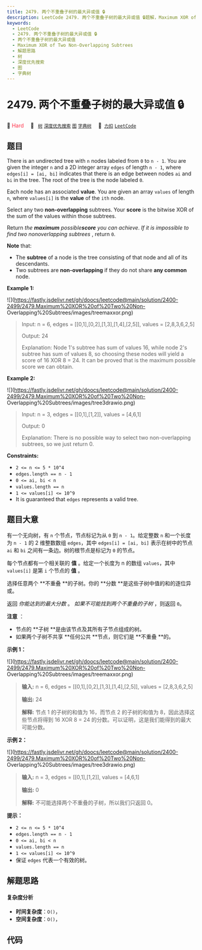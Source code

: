 ```yaml
---
title: 2479. 两个不重叠子树的最大异或值 🔒
description: LeetCode 2479. 两个不重叠子树的最大异或值 🔒题解，Maximum XOR of Two Non-Overlapping Subtrees，包含解题思路、复杂度分析以及完整的 JavaScript 代码实现。
keywords:
  - LeetCode
  - 2479. 两个不重叠子树的最大异或值 🔒
  - 两个不重叠子树的最大异或值
  - Maximum XOR of Two Non-Overlapping Subtrees
  - 解题思路
  - 树
  - 深度优先搜索
  - 图
  - 字典树
---
```


# 2479. 两个不重叠子树的最大异或值 🔒

🔴 <font color=#ff334b>Hard</font>&emsp; 🔖&ensp; [`树`](/tag/tree.md) [`深度优先搜索`](/tag/depth-first-search.md) [`图`](/tag/graph.md) [`字典树`](/tag/trie.md)&emsp; 🔗&ensp;[`力扣`](https://leetcode.cn/problems/maximum-xor-of-two-non-overlapping-subtrees) [`LeetCode`](https://leetcode.com/problems/maximum-xor-of-two-non-overlapping-subtrees)

## 题目

There is an undirected tree with `n` nodes labeled from `0` to `n - 1`. You
are given the integer `n` and a 2D integer array `edges` of length `n - 1`,
where `edges[i] = [ai, bi]` indicates that there is an edge between nodes `ai`
and `bi` in the tree. The root of the tree is the node labeled `0`.

Each node has an associated **value**. You are given an array `values` of
length `n`, where `values[i]` is the **value** of the `ith` node.

Select any two **non-overlapping** subtrees. Your **score** is the bitwise XOR
of the sum of the values within those subtrees.

Return _the_ _**maximum**_ _possible**score** you can achieve_. _If it is
impossible to find two nonoverlapping subtrees_ , return `0`.

**Note** that:

  * The **subtree** of a node is the tree consisting of that node and all of its descendants.
  * Two subtrees are **non-overlapping** if they do not share **any common** node.



**Example 1:**

![](https://fastly.jsdelivr.net/gh/doocs/leetcode@main/solution/2400-2499/2479.Maximum%20XOR%20of%20Two%20Non-
Overlapping%20Subtrees/images/treemaxxor.png)

> Input: n = 6, edges = [[0,1],[0,2],[1,3],[1,4],[2,5]], values = [2,8,3,6,2,5]
> 
> Output: 24
> 
> Explanation: Node 1's subtree has sum of values 16, while node 2's subtree has sum of values 8, so choosing these nodes will yield a score of 16 XOR 8 = 24. It can be proved that is the maximum possible score we can obtain.

**Example 2:**

![](https://fastly.jsdelivr.net/gh/doocs/leetcode@main/solution/2400-2499/2479.Maximum%20XOR%20of%20Two%20Non-
Overlapping%20Subtrees/images/tree3drawio.png)

> Input: n = 3, edges = [[0,1],[1,2]], values = [4,6,1]
> 
> Output: 0
> 
> Explanation: There is no possible way to select two non-overlapping subtrees, so we just return 0.

**Constraints:**

  * `2 <= n <= 5 * 10^4`
  * `edges.length == n - 1`
  * `0 <= ai, bi < n`
  * `values.length == n`
  * `1 <= values[i] <= 10^9`
  * It is guaranteed that `edges` represents a valid tree.


## 题目大意

有一个无向树，有 `n` 个节点，节点标记为从 `0` 到 `n - 1`。给定整数 `n` 和一个长度为 `n - 1` 的 2 维整数数组
`edges`，其中 `edges[i] = [ai, bi]` 表示在树中的节点 `ai` 和 `bi` 之间有一条边。树的根节点是标记为 `0`
的节点。

每个节点都有一个相关联的 **值** 。给定一个长度为 n 的数组 `values`，其中 `values[i]` 是第 `i` 个节点的 **值** 。

选择任意两个 **不重叠  **的子树。你的 **分数  **是这些子树中值的和的逐位异或。

返回 _你能达到的最大分数_ 。 _如果不可能找到两个不重叠的子树_ ，则返回 `0`。

**注意** ：

  * 节点的 **子树  **是由该节点及其所有子节点组成的树。
  * 如果两个子树不共享 **任何公共  **节点，则它们是 **不重叠  **的。



**示例 1：**

![](https://fastly.jsdelivr.net/gh/doocs/leetcode@main/solution/2400-2499/2479.Maximum%20XOR%20of%20Two%20Non-
Overlapping%20Subtrees/images/treemaxxor.png)

> 
> 
> 
> 
> 
> **输入:** n = 6, edges = [[0,1],[0,2],[1,3],[1,4],[2,5]], values = [2,8,3,6,2,5]
> 
> **输出:** 24
> 
> **解释:** 节点 1 的子树的和值为 16，而节点 2 的子树的和值为 8，因此选择这些节点将得到 16 XOR 8 = 24 的分数。可以证明，这是我们能得到的最大可能分数。
> 
> 

**示例 2：**

![](https://fastly.jsdelivr.net/gh/doocs/leetcode@main/solution/2400-2499/2479.Maximum%20XOR%20of%20Two%20Non-
Overlapping%20Subtrees/images/tree3drawio.png)

> 
> 
> 
> 
> 
> **输入:** n = 3, edges = [[0,1],[1,2]], values = [4,6,1]
> 
> **输出:** 0
> 
> **解释:** 不可能选择两个不重叠的子树，所以我们只返回 0。
> 
> 



**提示：**

  * `2 <= n <= 5 * 10^4`
  * `edges.length == n - 1`
  * `0 <= ai, bi < n`
  * `values.length == n`
  * `1 <= values[i] <= 10^9`
  * 保证 `edges` 代表一个有效的树。


## 解题思路

#### 复杂度分析

- **时间复杂度**：`O()`，
- **空间复杂度**：`O()`，

## 代码

```javascript

```